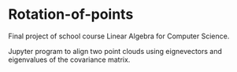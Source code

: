 # Rotation-of-points

Final project of school course Linear Algebra for Computer Science.  

Jupyter program to align two point clouds using eignevectors and eigenvalues of the covariance matrix.


